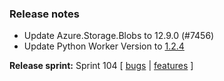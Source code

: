 ### Release notes
<!-- Please add your release notes in the following format:
- My change description (#PR)
-->
- Update Azure.Storage.Blobs to 12.9.0 (#7456)
- Update Python Worker Version to [1.2.4](https://github.com/Azure/azure-functions-python-worker/releases/tag/1.2.4)

**Release sprint:** Sprint 104
[ [bugs](https://github.com/Azure/azure-functions-host/issues?q=is%3Aissue+milestone%3A%22Functions+Sprint+<successiveSprint>%22+label%3Abug+is%3Aclosed) | [features](https://github.com/Azure/azure-functions-host/issues?q=is%3Aissue+milestone%3A%22Functions+Sprint+104%22+label%3Afeature+is%3Aclosed) ]
